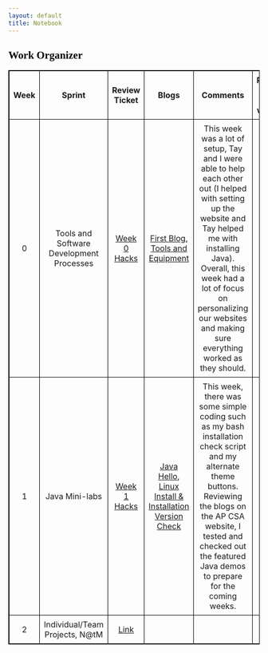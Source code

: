 ```yaml
---
layout: default
title: Notebook
---
```


<html>
<head>
<style>
  table {
    border-collapse: collapse;
    width: 100%;
    border: 1px solid black;
  }
  th, td {
    border: 1px solid black;
    padding: 8px;
    text-align: center;
  }
  .custom-font {
      font-family: "Supreme V1";
      color: black;
  }
</style>
</head>
<body>

<h2 class="custom-font">Work Organizer</h2>
</body>
</html>


| Week | Sprint                              | Review Ticket                                                        | Blogs                                                                                     | Comments                                                                                                                      | Plans for next week                                                     |
|------|-------------------------------------|----------------------------------------------------------------------|-------------------------------------------------------------------------------------------|-------------------------------------------------------------------------------------------------------------------------------|-------------------------------------------------------------------------|
| 0    | Tools and Software Development Processes | [Week 0 Hacks](https://github.com/realethantran/ethan_student/issues/1)       | [First Blog](https://ethan.nighthawkcodingsociety.com/c1.4/2023/08/20/First-Blog.html), [Tools and Equipment](https://ethan.nighthawkcodingsociety.com/2023/08/20/tools-equipment-hacks.html) | This week was a lot of setup, Tay and I were able to help each other out (I helped with setting up the website and Tay helped me with installing Java). Overall, this week had a lot of focus on personalizing our websites and making sure everything worked as they should. | |
| 1    | Java Mini-labs                      | [Week 1 Hacks](https://github.com/realethantran/ethan_student/issues/1)               |  [Java Hello](https://ethan.nighthawkcodingsociety.com/2023/08/23/java-notebook_IPYNB_2_.html),  [Linux Install & Installation Version Check](https://ethan.nighthawkcodingsociety.com/2023/08/21/linux_IPYNB_2_.html)                                                                                       | This week, there was some simple coding such as my bash installation check script and my alternate theme buttons. Reviewing the blogs on the AP CSA website, I tested and checked out the featured Java demos to prepare for the coming weeks.                                                                                                                             | |
| 2    | Individual/Team Projects, N@tM      | [Link](#)                                                            |                                                                                           |                                                                                                                               | |
